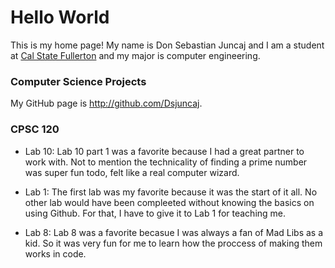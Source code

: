   # Hello World
  
  This is my home page! My name is Don Sebastian Juncaj and I am a student at [Cal State Fullerton](http://www.fullerton.edu/) and my major is computer engineering.
  
  ### Computer Science Projects
  
  My GitHub page is http://github.com/Dsjuncaj.
  
  ### CPSC 120
  
  * Lab 10: Lab 10 part 1 was a favorite because I had a great partner to work with. Not to mention the technicality of finding a prime number was super fun todo, felt like a real computer wizard.
    
  * Lab 1: The first lab was my favorite because it was the start of it all. No other lab would have been compleeted without knowing the basics on using Github. For that, I have to give it to Lab 1 for teaching me.

  * Lab 8: Lab 8 was a favorite becasue I was always a fan of Mad Libs as a kid. So it was very fun for me to learn how the proccess of making them works in code.

